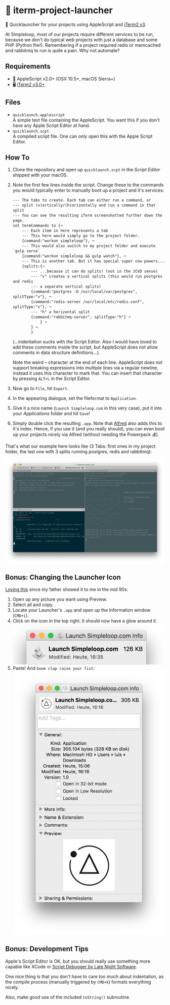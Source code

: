 # 🚀 iterm-project-launcher
🐰 Quicklauncher for your projects using AppleScript and [iTerm2 v3](https://www.iterm2.com/version3.html).

At Simpleloop, most of our projects require different services to be run,
because we don't do typical web projects with just a database and some PHP
(Python ftw!). Remembering if a project required redis or memcached and
rabbitmq to run is quite a pain. Why not automate?


## Requirements
* 🍎 AppleScript v2.0+ (OSX 10.5+, macOS Sierra+)
* 🖥  [iTerm2 v3.0+](https://www.iterm2.com/version3.html)


## Files
* `quicklaunch.applescript`  
  A simple text file containing the AppleScript. You want this if you don't
  have any Apple Script Editor at hand.
* `quicklaunch.scpt`  
  A compiled script file. One can only open this with the Apple Script Editor.


## How To
1. Clone the repository and open up `quicklaunch.scpt` in the *Script Editor*
   shipped with your macOS.
2. Note the first few lines inside the script. Change these to the commands you
   would typically enter to manually boot up a project and it's services:

    ```applescript
    --- The tabs to create. Each tab can either run a command, or
    --- split (v)ertically/(h)orizontally and run a command in that split
    --- You can see the resulting iTerm screenshotted further down the page.
    set termCommands to {¬
        --- Each item in here represents a tab
        --- This here would simply go to the project folder.
        {command:"workon simpleloop"}, ¬
        --- This would also switch to my project folder and execute `gulp serve`
        {command:"workon simpleloop && gulp watch"}, ¬
        --- This is another tab. But it has special super cow powers...
        {splits:{¬
            --- ...because it can do splits! (not in the JCVD sense)
            --- "v" creates a vertical splits (this would run postgres and redis
            --- a separate vertical splits)
            {command:"postgres -D /usr/local/var/postgres", splitType:"v"}, ¬
            {command:"redis-server /usr/local/etc/redis.conf", splitType:"v"}, ¬
            --- "h" a horizontal split
            {command:"rabbitmq-server", splitType:"h"} ¬
                } ¬
            } ¬
            }
    ```

    (…indentation sucks with the Script Editor. Also I would have loved to
    add these comments inside the script, but AppleScript does not allow
    comments in data structure definitions…).

    Note the weird `¬` character at the end of each line. AppleScript does not
    support breaking expressions into multiple lines via a regular newline,
    instead it uses this character to mark that. You can insert that character
    by pressing `ALT+L` in the Script Editor.
3. Now go to `File`, hit `Export`.
4. In the appearing dialogue, set the fileformat to `Application`.
5. Give it a nice name (`Launch Simpleloop.com` in this very case), put it into
   your *Applications* folder and hit `Save`!
6. Simply double click the resulting `.app`. Note that
   [Alfred](https://www.alfredapp.com/) also adds this to it's index. Hence, if
   you use it (and you really should), you can even boot up your projects
   nicely via Alfred (without needing the Powerpack 💰).

That's what our example here looks like (3 Tabs: first ones in my project
folder, the last one with 3 splits running postgres, redis and rabbitmq):

![](example_screenshot.png)


## Bonus: Changing the Launcher Icon
[Loving this](https://support.apple.com/kb/PH13922) since my father showed it
to me in the mid 90s:

1. Open up any picture you want using Preview.
2. Select all and copy.
3. Locate your Launcher's `.app` and open up the Information window (`CMD+i`).
4. Click on the icon in the top right. It should now have a glow around it.
   ![](example_custom_icon_selected.png)
5. Paste! And `boom clap raise your fist`:
   ![](example_custom_icon.png)


## Bonus: Development Tips
Apple's Script Editor is OK, but you should really use something more capable
like XCode or [Script Debugger by Late Night Software](http://latenightsw.com/).

One nice thing is that you don't have to care too much about indentation, as
the compile process (manually triggered by `CMD+k`) formats everything nicely.

Also, make good use of the included `toString()` subroutine.
